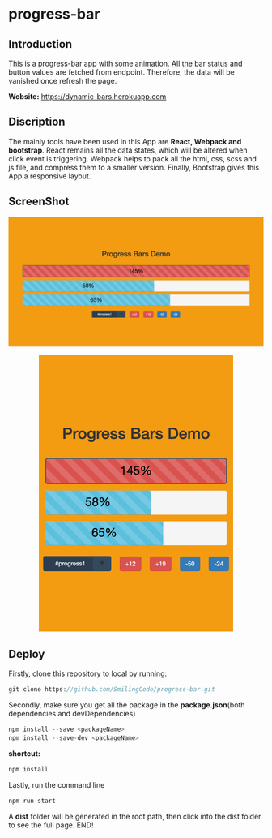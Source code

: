 # progress-bar

## Introduction

This is a progress-bar app with some animation. All the bar status and button values are fetched from endpoint. Therefore, the data will be vanished once refresh the page.

**Website:** https://dynamic-bars.herokuapp.com

## Discription

The mainly tools have been used in this App are **React, Webpack and bootstrap**. React remains all the data states, which will be altered when click event is triggering. Webpack helps to pack all the html, css, scss and js file, and compress them to a smaller version. Finally, Bootstrap gives this App a responsive layout.

## ScreenShot

<p align="center"><img src="screenshots/1.png" /></p>

<p align="center"><img src="screenshots/2.png" height="545" /></p>

## Deploy

Firstly, clone this repository to local by running:
```javascript
git clone https://github.com/SmilingCode/progress-bar.git
```

Secondly, make sure you get all the package in the **package.json**(both dependencies and devDependencies)
```javascript
npm install --save <packageName>
npm install --save-dev <packageName>
```

**shortcut:**
```javascript
npm install
```

Lastly, run the command line
```javascript
npm run start
```

A **dist** folder will be generated in the root path, then click into the dist folder to see the full page.
END!
